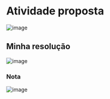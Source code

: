 # Atividade proposta
![image](https://user-images.githubusercontent.com/89542446/184050199-1fc0d599-6d88-4a0a-ae7b-e4424088878c.png)

## Minha resolução
![image](https://user-images.githubusercontent.com/89542446/184050545-e56a3766-dac0-4e9b-92e2-ce6a61cb1b80.png)

### Nota
![image](https://user-images.githubusercontent.com/89542446/187487276-63f885cc-2305-4a2d-bf49-a99ae66fe2ef.png)



